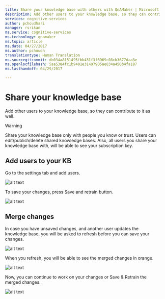 ```yaml
---
title: Share your knowledge base with others with QnAMaker | Microsoft Docs
description: Add other users to your knowledge base, so they can contribute to it as well.
services: cognitive-services
author: pchoudhari
manager: rsrikan
ms.service: cognitive-services
ms.technology: qnamaker
ms.topic: article
ms.date: 04/27/2017
ms.author: pchoudh
translationtype: Human Translation
ms.sourcegitcommit: db034a8151495fbb431f3f6969c08cb3677daa3e
ms.openlocfilehash: 5aa5384fc1b9401e31497905ae834a450b4fa187
ms.lasthandoff: 04/29/2017

---
```


# <a name="share-your-knowledge-base"></a>Share your knowledge base #
Add other users to your knowledge base, so they can contribute to it as well.

>[!WARNING]
Share your knowledge base only with people you know or trust. Users can edit/publish/delete shared knowledge bases. Also, all users you share your knowledge base with, will be able to see your subscription key.

## <a name="add-users-to-your-kb"></a>Add users to your KB ##
Go to the settings tab and add users.

![alt text](../Images/addUserToService.png)

To save your changes, press Save and retrain button.

![alt text](../Images/kbSaveRetrain.png)

## <a name="merge-changes"></a>Merge changes ##
In case you have unsaved changes, and another user updates the knowledge base, you will be asked to refresh before you can save your changes.

![alt text](../Images/refreshKb.png)

When you refresh, you will be able to see the merged changes in orange.

![alt text](../Images/mergedKb.png)

Now, you can continue to work on your changes or Save & Retrain the merged changes.

![alt text](../Images/kbSaveRetrain.png)

